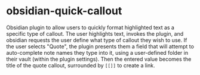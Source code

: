 # obsidian-quick-callout
Obsidian plugin to allow users to quickly format highlighted text as a specific type of callout. The user highlights text, invokes the plugin, and obsidian requests the user define what type of callout they wish to use. If the user selects "Quote", the plugin presents them a field that will attempt to auto-complete note names they type into it, using a user-defined folder in their vault (within the plugin settings). Then the entered value becomes the title of the quote callout, surrounded by `[[]]` to create a link.
